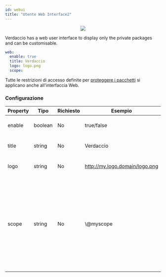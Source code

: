 ```yaml
---
id: webui
title: "Utente Web Interface2"
---
```



<p align="center"><img src="https://github.com/verdaccio/verdaccio/blob/master/assets/gif/verdaccio_big_30.gif?raw=true"></p>

Verdaccio has a web user interface to display only the private packages and can be customisable.

```yaml
web:
  enable: true
  title: Verdaccio
  logo: logo.png
  scope:
```

Tutte le restrizioni di accesso definite per [proteggere i pacchetti](protect-your-dependencies.md) si applicano anche all'interfaccia Web.

### Configurazione

| Property | Tipo    | Richiesto | Esempio                        | Supporto | Descrizione                                                                                                                                          |
| -------- | ------- | --------- | ------------------------------ | -------- | ---------------------------------------------------------------------------------------------------------------------------------------------------- |
| enable   | boolean | No        | true/false                     | all      | abilita l'interfaccia web                                                                                                                            |
| title    | string  | No        | Verdaccio                      | all      | Descrizione del titolo HTML                                                                                                                          |
| logo     | string  | No        | http://my.logo.domain/logo.png | all      | a URI where logo is located                                                                                                                          |
| scope    | string  | No        | \\@myscope                   | all      | If you're using this registry for a specific module scope, specify that scope to set it in the webui instructions header (note: escape @ with \\@) |